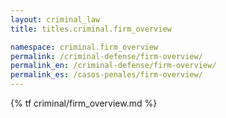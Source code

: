```yaml
---
layout: criminal_law
title: titles.criminal.firm_overview

namespace: criminal.firm_overview
permalink: /criminal-defense/firm-overview/
permalink_en: /criminal-defense/firm-overview/
permalink_es: /casos-penales/firm-overview/
---
```


{% tf criminal/firm_overview.md %}